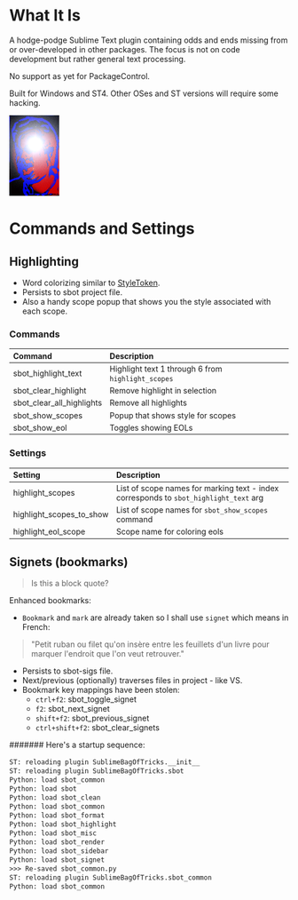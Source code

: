 # What It Is
A hodge-podge Sublime Text plugin containing odds and ends missing from or over-developed in other packages.
The focus is not on code development but rather general text processing.

No support as yet for PackageControl.

Built for Windows and ST4. Other OSes and ST versions will require some hacking.

![logo](./mark1.bmp)


# Commands and Settings

## Highlighting
- Word colorizing similar to [StyleToken](https://github.com/vcharnahrebel/style-token).
- Persists to sbot project file.
- Also a handy scope popup that shows you the style associated with each scope.

### Commands

| Command                  | Description |
|:--------                 |:-------     |
| sbot_highlight_text      | Highlight text 1 through 6 from `highlight_scopes` |
| sbot_clear_highlight     | Remove highlight in selection |
| sbot_clear_all_highlights| Remove all highlights |
| sbot_show_scopes         | Popup that shows style for scopes |
| sbot_show_eol            | Toggles showing EOLs |

### Settings

| Setting                  | Description |
|:--------                 |:-------     |
| highlight_scopes         | List of scope names for marking text - index corresponds to `sbot_highlight_text` arg |
| highlight_scopes_to_show | List of scope names for `sbot_show_scopes` command |
| highlight_eol_scope      | Scope name for coloring eols |


## Signets (bookmarks)

> Is this a block quote?
>

Enhanced bookmarks:
- `Bookmark` and `mark` are already taken so I shall use `signet` which means in French:
> "Petit ruban ou filet qu'on insère entre les feuillets d'un livre pour marquer l'endroit que l'on veut retrouver."
- Persists to sbot-sigs file.
- Next/previous (optionally) traverses files in project - like VS.
- Bookmark key mappings have been stolen:
    - `ctrl+f2`: sbot_toggle_signet
    - `f2`: sbot_next_signet
    - `shift+f2`: sbot_previous_signet
    - `ctrl+shift+f2`: sbot_clear_signets

####### Here's a startup sequence:
```
ST: reloading plugin SublimeBagOfTricks.__init__
ST: reloading plugin SublimeBagOfTricks.sbot
Python: load sbot_common
Python: load sbot
Python: load sbot_clean
Python: load sbot_common
Python: load sbot_format
Python: load sbot_highlight
Python: load sbot_misc
Python: load sbot_render
Python: load sbot_sidebar
Python: load sbot_signet
>>> Re-saved sbot_common.py
ST: reloading plugin SublimeBagOfTricks.sbot_common
Python: load sbot_common
```
